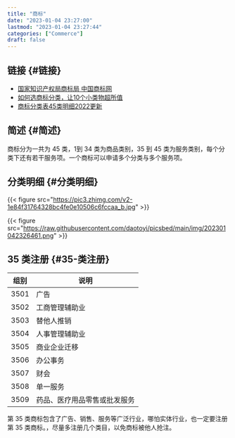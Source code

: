 ```yaml
---
title: "商标"
date: "2023-01-04 23:27:00"
lastmod: "2023-01-04 23:27:44"
categories: ["Commerce"]
draft: false
---
```


## 链接 {#链接}

-   [国家知识产权局商标局 中国商标网](https://sbj.cnipa.gov.cn/sbj/index.html)
-   [如何选商标分类，让10个小类物超所值](https://zhuanlan.zhihu.com/p/101371542)
-   [商标分类表45类明细2022更新](https://zhuanlan.zhihu.com/p/555846627)


## 简述 {#简述}

商标分为一共为 45 类，1到 34 类为商品类别，35 到 45 类为服务类别，每个分类下还有若干服务项。一个商标可以申请多个分类与多个服务项。


## 分类明细 {#分类明细}

{{< figure src="https://pic3.zhimg.com/v2-1e84f31764328bc4fe0e10506c6fccaa_b.jpg" >}}

{{< figure src="https://raw.githubusercontent.com/daotoyi/picsbed/main/img/202301042326461.png" >}}


## 35 类注册 {#35-类注册}

| 组别 | 说明           |
|----|--------------|
| 3501 | 广告           |
| 3502 | 工商管理辅助业 |
| 3503 | 替他人推销     |
| 3504 | 人事管理辅助业 |
| 3505 | 商业企业迁移   |
| 3506 | 办公事务       |
| 3507 | 财会           |
| 3508 | 单一服务       |
| 3509 | 药品、医疗用品零售或批发服务 |

第 35 类商标包含了广告、销售、服务等广泛行业，哪怕实体行业，也一定要注册第 35 类商标。，尽量多注册几个类目，以免商标被他人抢注。